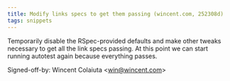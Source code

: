 ```yaml
---
title: Modify links specs to get them passing (wincent.com, 252308d)
tags: snippets
---
```


Temporarily disable the RSpec-provided defaults and make other tweaks necessary to get all the link specs passing. At this point we can start running autotest again because everything passes.

Signed-off-by: Wincent Colaiuta &lt;win@wincent.com&gt;
